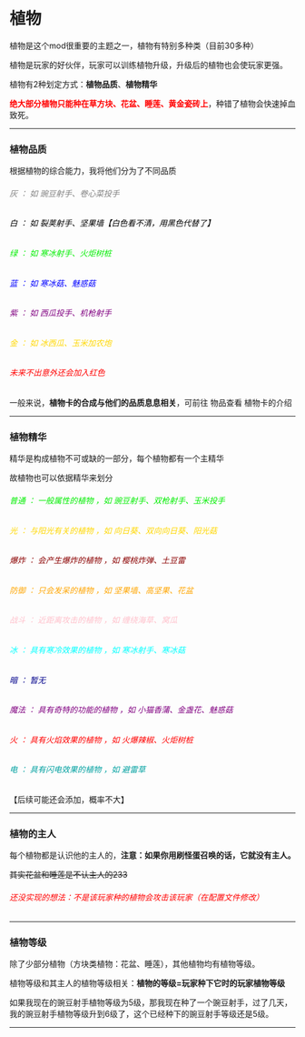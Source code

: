 # 植物

植物是这个mod很重要的主题之一，植物有特别多种类（目前30多种）

植物是玩家的好伙伴，玩家可以训练植物升级，升级后的植物也会使玩家更强。

植物有2种划定方式：**植物品质**、**植物精华**

**<font color="red">绝大部分植物只能种在草方块、花盆、睡莲、黄金瓷砖上</font>**，种错了植物会快速掉血致死。

---

### 植物品质

根据植物的综合能力，我将他们分为了不同品质

###### <font color="gray">灰 ： 如 豌豆射手、卷心菜投手</font>

###### <font color="black">白 ： 如 裂荚射手、坚果墙【白色看不清，用黑色代替了】</font> 

###### <font color="ligreen">绿 ： 如 寒冰射手、火炬树桩</font>

###### <font color="blue">蓝 ： 如 寒冰菇、魅惑菇</font>

###### <font color="purple">紫 ： 如 西瓜投手、机枪射手</font>

###### <font color="gold">金 ： 如 冰西瓜、玉米加农炮</font>

###### <font color="red">未来不出意外还会加入红色</font>

一般来说，**植物卡的合成与他们的品质息息相关**，可前往 物品查看 植物卡的介绍



---

### 植物精华

精华是构成植物不可或缺的一部分，每个植物都有一个主精华

故植物也可以依据精华来划分

###### <font color="ligreen">普通 ： 一般属性的植物 ，如 豌豆射手、双枪射手、玉米投手</font>

###### <font color="gold">光 ： 与阳光有关的植物 ，如 向日葵、双向向日葵、阳光菇</font>

###### <font color="darkred">爆炸 ： 会产生爆炸的植物 ，如 樱桃炸弹、土豆雷</font>

###### <font color="orange">防御 ： 只会发呆的植物 ，如 坚果墙、高坚果、花盆</font>

###### <font color="pink">战斗 ： 近距离攻击的植物 ，如 缠绕海草、窝瓜</font>

###### <font color="aqua">冰 ： 具有寒冷效果的植物 ，如 寒冰射手、寒冰菇</font>

###### <font color="darkblue">暗 ： 暂无</font>

###### <font color="purple">魔法 ： 具有奇特的功能的植物 ，如 小猫香蒲、金盏花、魅惑菇</font>

###### <font color="red">火 ： 具有火焰效果的植物 ，如 火爆辣椒、火炬树桩</font>

###### <font color="litaqua">电 ： 具有闪电效果的植物 ，如 避雷草</font>

【后续可能还会添加，概率不大】



---

### 植物的主人

每个植物都是认识他的主人的，**注意：如果你用刷怪蛋召唤的话，它就没有主人。**

~~其实花盆和睡莲是不认主人的233~~

###### <font color="red">还没实现的想法：不是该玩家种的植物会攻击该玩家（在配置文件修改）</font>



---

### 植物等级

除了少部分植物（方块类植物：花盆、睡莲），其他植物均有植物等级。

植物等级和其主人的植物等级相关：**植物的等级=玩家种下它时的玩家植物等级**

如果我现在的豌豆射手植物等级为5级，那我现在种了一个豌豆射手，过了几天，我的豌豆射手植物等级升到6级了，这个已经种下的豌豆射手等级还是5级。

---

